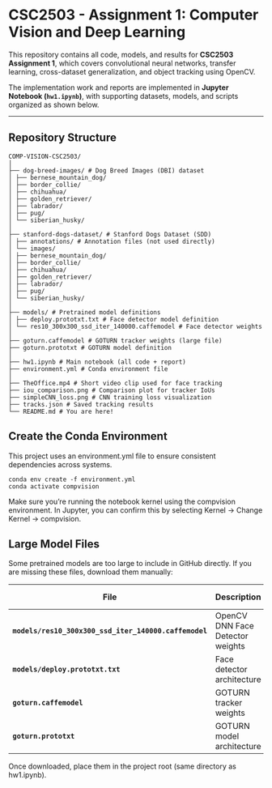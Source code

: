 # CSC2503 - Assignment 1: Computer Vision and Deep Learning

This repository contains all code, models, and results for **CSC2503 Assignment 1**, which covers convolutional neural networks, transfer learning, cross-dataset generalization, and object tracking using OpenCV.

The implementation work and reports are implemented in **Jupyter Notebook (`hw1.ipynb`)**, with supporting datasets, models, and scripts organized as shown below.

---

## Repository Structure

```
COMP-VISION-CSC2503/
│
├── dog-breed-images/ # Dog Breed Images (DBI) dataset
│ ├── bernese_mountain_dog/
│ ├── border_collie/
│ ├── chihuahua/
│ ├── golden_retriever/
│ ├── labrador/
│ ├── pug/
│ └── siberian_husky/
│
├── stanford-dogs-dataset/ # Stanford Dogs Dataset (SDD)
│ ├── annotations/ # Annotation files (not used directly)
│ └── images/
│ ├── bernese_mountain_dog/
│ ├── border_collie/
│ ├── chihuahua/
│ ├── golden_retriever/
│ ├── labrador/
│ ├── pug/
│ └── siberian_husky/
│
├── models/ # Pretrained model definitions
│ ├── deploy.prototxt.txt # Face detector model definition
│ └── res10_300x300_ssd_iter_140000.caffemodel # Face detector weights
│
├── goturn.caffemodel # GOTURN tracker weights (large file)
├── goturn.prototxt # GOTURN model definition
│
├── hw1.ipynb # Main notebook (all code + report)
├── environment.yml # Conda environment file
│
├── TheOffice.mp4 # Short video clip used for face tracking
├── iou_comparison.png # Comparison plot for tracker IoUs
├── simpleCNN_loss.png # CNN training loss visualization
├── tracks.json # Saved tracking results
└── README.md # You are here!
```

## Create the Conda Environment

This project uses an environment.yml file to ensure consistent dependencies across systems. 
```
conda env create -f environment.yml
conda activate compvision
```
Make sure you’re running the notebook kernel using the compvision environment. In Jupyter, you can confirm this by selecting Kernel → Change Kernel → compvision.

## Large Model Files

Some pretrained models are too large to include in GitHub directly.
If you are missing these files, download them manually:

| File                                                  | Description                      | Download Link                                                                                                                               |
| ----------------------------------------------------- | -------------------------------- | ------------------------------------------------------------------------------------------------------------------------------------------- |
| **`models/res10_300x300_ssd_iter_140000.caffemodel`** | OpenCV DNN Face Detector weights | [Download Here](https://github.com/opencv/opencv_3rdparty/blob/dnn_samples_face_detector_20170830/res10_300x300_ssd_iter_140000.caffemodel) |
| **`models/deploy.prototxt.txt`**                      | Face detector architecture       | [Download Here](https://github.com/opencv/opencv/blob/master/samples/dnn/face_detector/deploy.prototxt)                                     |
| **`goturn.caffemodel`**                               | GOTURN tracker weights           | [Download Here](https://github.com/Mogball/goturn-files)                                                           |
| **`goturn.prototxt`**                                 | GOTURN model architecture        | [Download Here](https://github.com/Mogball/goturn-files)

Once downloaded, place them in the project root (same directory as hw1.ipynb).



